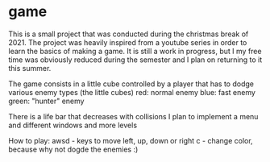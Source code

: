 # game
This is a small project that was conducted during the christmas break of 2021. 
The project was heavily inspired from a youtube series in order to learn the basics of making a game. It is still a work in progress, but I my free time was obviously reduced
during the semester and I plan on returning to it this summer.

The game consists in a little cube controlled by a player that has to dodge various enemy types (the little cubes)
 red: normal enemy
 blue: fast enemy
 green: "hunter" enemy

There is a life bar that decreases with collisions
I plan to implement a menu and different windows and more levels

How to play:
  awsd - keys to move left, up, down or right
  c - change color, because why not
 dogde the enemies :)
